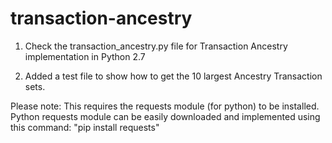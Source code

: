 # transaction-ancestry


1. Check the transaction_ancestry.py file for Transaction Ancestry implementation in Python 2.7

2. Added a test file to show how to get the 10 largest Ancestry Transaction sets.

Please note:
This requires the requests module (for python) to be installed.
Python requests module can be easily downloaded and implemented using this command: "pip install requests"
